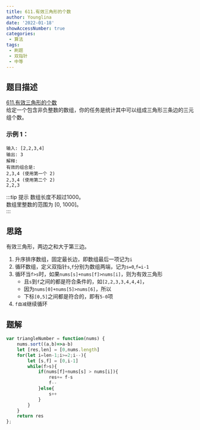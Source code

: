 ```yaml
---
title: 611.有效三角形的个数
author: Younglina
date: '2022-01-18'
showAccessNumber: true
categories:
 - 算法
tags:
 - 刷题
 - 双指针
 - 中等
---
```

## 题目描述
[611.有效三角形的个数](https://leetcode-cn.com/problems/valid-triangle-number/)  
给定一个包含非负整数的数组，你的任务是统计其中可以组成三角形三条边的三元组个数。
### 示例 1：
```
输入: [2,2,3,4]  
输出: 3  
解释:  
有效的组合是:   
2,3,4 (使用第一个 2)  
2,3,4 (使用第二个 2)  
2,2,3  
```

:::tip 提示
数组长度不超过1000。  
数组里整数的范围为 [0, 1000]。  
:::

## 思路
有效三角形，两边之和大于第三边。
1. 升序排序数组，固定最长边，即数组最后一项记为`i`
2. 循环数组，定义双指针`s`,`f`分别为数组两端，记为`s=0`,`f=i-1`
3. 循环当`f>s`时，如果`nums[s]+nums[f]>nums[i]`，则为有效三角形
   * 且`s`到`f`之间的都是符合条件的，如`[2,2,3,3,4,4,4]`，
   * 因为`nums[0]+nums[5]>nums[6]`，所以
   * 下标`[0,5]`之间都是符合的，即有`5-0`项
4. `f自减`继续循环

## 题解
```javascript
var triangleNumber = function(nums) {
    nums.sort((a,b)=>a-b)
    let [res,len] = [0,nums.length]
    for(let i=len-1;i>=2;i--){
        let [s,f] = [0,i-1]
        while(f>s){
            if(nums[f]+nums[s] > nums[i]){
                res+= f-s
                f--
            }else{
                s++
            }
        }
    }
    return res
};
```
